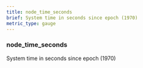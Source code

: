 ```yaml
---
title: node_time_seconds
brief: System time in seconds since epoch (1970)
metric_type: gauge
---
```

### node_time_seconds

System time in seconds since epoch (1970)